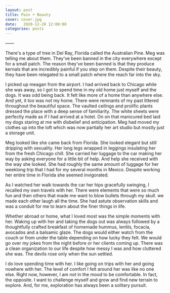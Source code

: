 ```yaml
---
layout: post
title: Pain + Beauty
cover: cover.jpg
date:   2020-12-28 12:00:00
categories: posts
---
```


——

There's a type of tree in Del Ray, Florida called the Australian Pine. Meg was telling me about them. They've been banned in the city everywhere except for a small patch. The reason they've been banned is that they produce kernals that are incredibly painful if you step on them. Despite their beauty, they have been relegated to a small patch where the reach far into the sky.

I picked up meagan from the airport. I had arrived back to Chicago while she was away, so I got to spend time in my old home just myself and the dogs. It was odd being back. It felt like more of a home than anywhere else. And yet, it too was not my home. There were remnants of my past littered throughout the beautiful space. The vaulted ceilings and prolific plants dressed the place with a deep sense of familiarity. The white sheets were perfectly made as if I had arrived at a hotel. On on that manicured bed laid my dogs staring at me with disbelief and anticipation. Meg had moved my clothes up into the loft which was now partially her art studio but mostly just a storage unit.

Meg looked like she came back from Florida. She looked elegant but still dripping with sexuality. Her long legs wrapped in leggings insulating her from the fresh Chicago chill. She carried her luggage to the car making her way by asking everyone for a little bit of help. And help she received with the way she looked. She had roughly the same amount of luggage for her weeklong trip that I had for my several months in Mexico. Despite working her entire time in Florida she seemed invigorated.

As I watched her walk towards the car her hips gracefully swinging, I recalled my own travels with her. There were elements that were so much fun and then others that made me want to blow bullets through my skull. we made each other laugh all the time. She had astute observation skills and was a conduit for me to learn about the finer things in life.

Whether abroad or home, what I loved most was the simple moments with her. Waking up with her and taking the dogs out was always followed by a thoughtfully crafted breakfast of homemade hummus, lentils, focacia, avocados and a balsamic glaze. The dogs would either watch from the couch or from under the table depending on how lucky they felt. We would go over my jokes from the night before or her clients coming up. There was a clean organization to our life despite how messy I was and how cluttered she was. The devils rose only when the sun settled.

I do love spending time with her. I like going on trips with her and going nowhere with her. The level of comfort I felt around her was like no one else. Right now, however, I am not in the mood to be comfortable. In fact, the opposite. I want to challenge myself and grow and find new terrain to explore. And, for me, exploration has always been a solitary pursuit.
